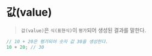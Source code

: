 # 값(value)
> `값(value)`은 `식(표현식)`이 `평가`되어 생성된 결과를 말한다.
```javascript
// 10 + 20은 평가되어 숫자 값 30을 생성한다.
10 + 20; // 30
```